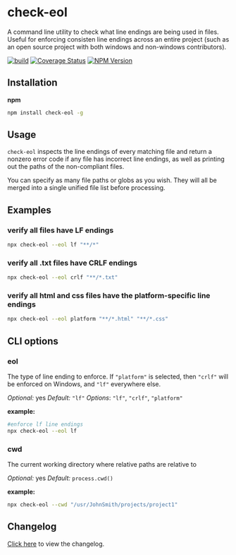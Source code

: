 # check-eol
A command line utility to check what line endings are being used in files. Useful for enforcing consisten line endings across an entire project (such as an open source project with both windows and non-windows contributors).

[![build](https://img.shields.io/github/workflow/status/twitchbronbron/check-eol/build.svg?logo=github)](https://github.com/twitchbronbron/check-eol/actions?query=workflow%3Abuild)
[![Coverage Status](https://coveralls.io/repos/github/TwitchBronBron/check-eol/badge.svg?branch=master)](https://coveralls.io/github/TwitchBronBron/check-eol?branch=master)
[![NPM Version](https://badge.fury.io/js/check-eol.svg?style=flat)](https://npmjs.org/package/check-eol)

## Installation
**npm**
```bash
npm install check-eol -g
```

## Usage
`check-eol` inspects the line endings of every matching file and return a nonzero error code if any file has incorrect line endings, as well as printing out the paths of the non-compliant files.

You can specify as many file paths or globs as you wish. They will all be merged into a single unified file list before processing.

## Examples

### verify all files have LF endings
```bash
npx check-eol --eol lf "**/*"
```

### verify all .txt files have CRLF endings
```bash
npx check-eol --eol crlf "**/*.txt"
```

### verify all html and css files have the platform-specific line endings
```bash
npx check-eol --eol platform "**/*.html" "**/*.css"
```

## CLI options
### eol
The type of line ending to enforce. If `"platform"` is selected, then `"crlf"` will be enforced on Windows, and `"lf"` everywhere else.

*Optional:* yes
*Default:* `"lf"`
*Options*: `"lf"`, `"crlf"`, `"platform"`

**example:**
```bash
#enforce lf line endings
npx check-eol --eol lf
```

### cwd
The current working directory where relative paths are relative to

*Optional:* yes
*Default:* `process.cwd()`

**example:**
```bash
npx check-eol --cwd "/usr/JohnSmith/projects/project1"
```


## Changelog
[Click here](CHANGELOG.md) to view the changelog.
